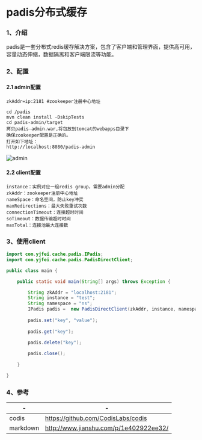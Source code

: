 # padis分布式缓存
### 1、介绍
  padis是一套分布式redis缓存解决方案，包含了客户端和管理界面，提供高可用，容量动态伸缩，数据隔离和客户端限流等功能。
  
  
### 2、配置
#### 2.1 admin配置
```config.properties
zkAddr=ip:2181 #zookeeper注册中心地址
```

``` adminaddr
cd /padis
mvn clean install -DskipTests
cd padis-admin/target
拷贝padis-admin.war,将包放到tomcat的webapps目录下
确保zookeeper配置是正确的。
打开如下地址：
http://localhost:8080/padis-admin
```
![admin](https://github.com/jinfei21/padis/blob/master/doc/admin.PNG)
#### 2.2 client配置
```PadisConfig
instance：实例对应一组redis group，需要admin分配
zkAddr：zookeeper注册中心地址
nameSpace：命名空间，防止key冲突
maxRedirections：最大失败重试次数
connectionTimeout：连接超时时间
soTimeout：数据传输超时时间
maxTotal：连接池最大连接数
```

### 3、使用client
```java
import com.yjfei.cache.padis.IPadis;
import com.yjfei.cache.padis.PadisDirectClient;

public class main {

	public static void main(String[] args) throws Exception {

		String zkAddr = "localhost:2181";
		String instance = "test";
		String namespace = "ns";
		IPadis padis =  new PadisDirectClient(zkAddr, instance, namespace);
		
		padis.set("key", "value");
		
		padis.get("key");
		
		padis.delete("key");

		padis.close();
		
	}

}
```


### 4、参考
|-|-|
|---|---|
|codis|https://github.com/CodisLabs/codis|
|markdown|http://www.jianshu.com/p/1e402922ee32/|




